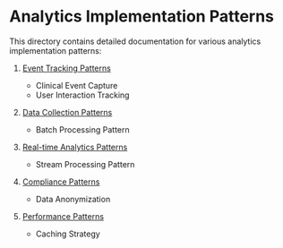 
# Analytics Implementation Patterns

This directory contains detailed documentation for various analytics implementation patterns:

1. [Event Tracking Patterns](./EVENT_TRACKING_PATTERNS.md)
   - Clinical Event Capture
   - User Interaction Tracking

2. [Data Collection Patterns](./DATA_COLLECTION_PATTERNS.md)
   - Batch Processing Pattern

3. [Real-time Analytics Patterns](./REALTIME_ANALYTICS_PATTERNS.md)
   - Stream Processing Pattern

4. [Compliance Patterns](./COMPLIANCE_PATTERNS.md)
   - Data Anonymization

5. [Performance Patterns](./PERFORMANCE_PATTERNS.md)
   - Caching Strategy
